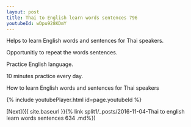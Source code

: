 ```yaml
---
layout: post
title: Thai to English learn words sentences 796 
youtubeId: wDpu928KDmY
---
```

 
 
Helps to learn English words and sentences for Thai speakers.

Opportunitiy to repeat the words sentences. 

Practice English language. 
 
10 minutes practice every day. 
 
How to learn English words and sentences for Thai speakers 
 
{% include youtubePlayer.html id=page.youtubeId %}
 
 
[Next]({{ site.baseurl }}{% link  split1/_posts/2016-11-04-Thai to english learn words sentences 634 .md%})
 
